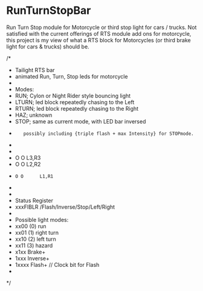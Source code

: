 # RunTurnStopBar
Run Turn Stop module for Motorcycle or third stop light for cars / trucks.
Not satisfied with the current offerings of RTS module add ons for motorcycle, this project is my view of what a RTS block for Motorcycles (or third brake light for cars & trucks) should be.

/*
 * Tailight RTS bar
 * animated Run, Turn, Stop leds for motorcycle
 * 
 * Modes:
 * RUN; Cylon or Night Rider style bouncing light
 * LTURN; led block repeatedly chasing to the Left
 * RTURN; led block repeatedly chasing to the Right
 * HAZ; unknown 
 * STOP; same as current mode, with LED bar inversed
 *        possibly including {triple flash + max Intensity} for STOPmode.
 *
 *
 *   O     O    L3,R3
 *    O   O     L2,R2
 *     O O      L1,R1
 *
 *
 *  Status Register
 *  xxxFIBLR  /Flash/Inverse/Stop/Left/Right
 *
 *   Possible light modes:
 *    xx00 (0) run
 *    xx01 (1) right turn
 *    xx10 (2) left turn
 *    xx11 (3) hazard
 *    x1xx     Brake+
 *    1xxx     Inverse+
 *   1xxxx     Flash+   // Clock bit for Flash
 *   
 */

